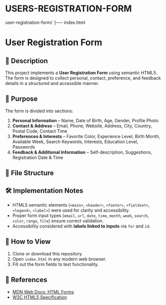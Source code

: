 # USERS-REGISTRATION-FORM
user-registration-form/ ├── index.html 
# User Registration Form

## 📌 Description
This project implements a **User Registration Form** using semantic HTML5.  
The form is designed to collect personal, contact, preference, and feedback details in a structured and accessible manner.

## 🎯 Purpose
The form is divided into sections:
1. **Personal Information** – Name, Date of Birth, Age, Gender, Profile Photo
2. **Contact & Address** – Email, Phone, Website, Address, City, Country, Postal Code, Contact Time
3. **Preferences & Interests** – Favorite Color, Experience Level, Birth Month, Available Week, Search Keywords, Interests, Education Level, Passwords
4. **Feedback & Additional Information** – Self-description, Suggestions, Registration Date & Time

## 📂 File Structure
## 🛠️ Implementation Notes
- HTML5 semantic elements (`<main>`, `<header>`, `<footer>`, `<fieldset>`, `<legend>`, `<label>`) were used for clarity and accessibility.  
- Proper form input types (`email`, `url`, `date`, `time`, `month`, `week`, `search`, `color`, `range`, `file`) ensure correct validation.  
- Accessibility considered with **labels linked to inputs** via `for` and `id`.

## 🚀 How to View
1. Clone or download this repository.  
2. Open `index.html` in any modern web browser.  
3. Fill out the form fields to test functionality.  

## 📖 References
- [MDN Web Docs: HTML Forms](https://developer.mozilla.org/en-US/docs/Learn/Forms)
- [W3C HTML5 Specification](https://www.w3.org/TR/html52/)
